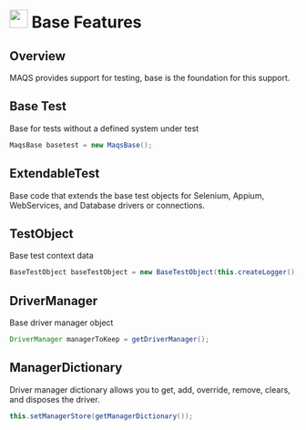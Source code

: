 # <img src="resources/MAQS.jpg" height="32" width="32"> Base Features

## Overview
MAQS provides support for testing, base is the foundation for this support.  

## Base Test
Base for tests without a defined system under test
```java
MaqsBase basetest = new MaqsBase();
```

## ExtendableTest
Base code that extends the base test objects for Selenium, Appium, WebServices, and Database drivers or connections.

## TestObject
Base test context data
```java
BaseTestObject baseTestObject = new BaseTestObject(this.createLogger(), this.getFullyQualifiedTestClassName()));
```

## DriverManager
Base driver manager object
```java
DriverManager managerToKeep = getDriverManager();
```

## ManagerDictionary
 Driver manager dictionary allows you to get, add, override, remove, clears, and disposes the driver. 
 ```java
 this.setManagerStore(getManagerDictionary());
 ```
